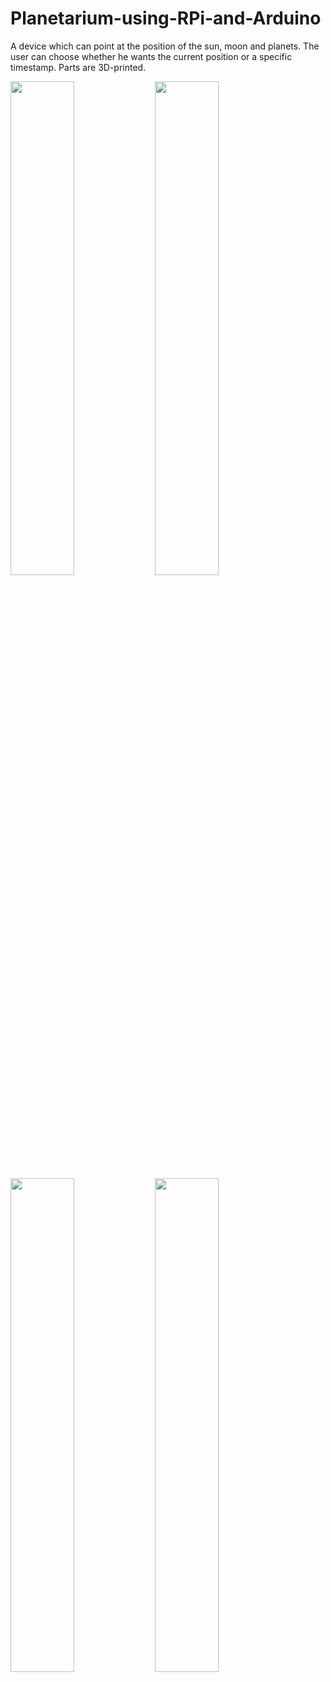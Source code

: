 # Planetarium-using-RPi-and-Arduino
A device which can point at the position of the sun, moon and planets. The user can choose whether he wants the current position or a specific timestamp. Parts are 3D-printed.

<img src="https://user-images.githubusercontent.com/37253739/50487641-75d95a80-09ff-11e9-9bc3-5769350f0564.png" width="45%"></img> 
<img src="https://user-images.githubusercontent.com/37253739/50487421-a5d42e00-09fe-11e9-9df7-a81c61acab68.png" width="45%"></img> 
<img src="https://user-images.githubusercontent.com/37253739/50487452-c1d7cf80-09fe-11e9-8d21-a48fcbdcb597.png" width="45%"></img> 
<img src="https://user-images.githubusercontent.com/37253739/50487454-c3a19300-09fe-11e9-8ff1-d79f2c318900.png" width="45%"></img> 
